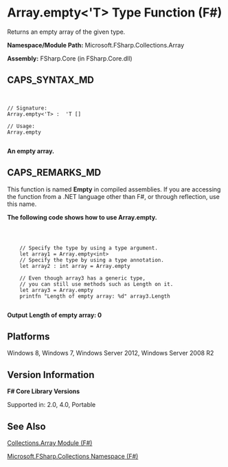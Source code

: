 # Array.empty<'T> Type Function (F#)

Returns an empty array of the given type.

**Namespace/Module Path:** Microsoft.FSharp.Collections.Array

**Assembly:** FSharp.Core (in FSharp.Core.dll)


## CAPS_SYNTAX_MD



```


// Signature:
Array.empty<'T> :  'T []

// Usage:
Array.empty


```


**An empty array.**
## CAPS_REMARKS_MD
This function is named **Empty** in compiled assemblies. If you are accessing the function from a .NET language other than F#, or through reflection, use this name.

**The following code shows how to use Array.empty.**


```



    // Specify the type by using a type argument.
    let array1 = Array.empty<int>
    // Specify the type by using a type annotation.
    let array2 : int array = Array.empty

    // Even though array3 has a generic type,
    // you can still use methods such as Length on it.
    let array3 = Array.empty
    printfn "Length of empty array: %d" array3.Length


```



**Output**
**Length of empty array: 0**
## Platforms
Windows 8, Windows 7, Windows Server 2012, Windows Server 2008 R2


## Version Information
**F# Core Library Versions**

Supported in: 2.0, 4.0, Portable




## See Also
[Collections.Array Module &#40;F&#35;&#41;](Collections.Array+Module+%28F%23%29.md)

[Microsoft.FSharp.Collections Namespace &#40;F&#35;&#41;](Microsoft.FSharp.Collections+Namespace+%28F%23%29.md)

